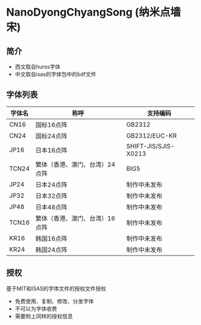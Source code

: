 # NanoDyongChyangSong (纳米点墙宋)

## 简介
+ 西文取自hurss字体
+ 中文取自isas的字体包中的bdf文件

## 字体列表
|字体名|称呼|支持编码|
|-|-|-|
|CN16|国标16点阵|GB2312|
|CN24|国标24点阵|GB2312/EUC-KR|
|JP16|日本16点阵|SHIFT-JIS/SJIS-X0213|
|TCN24|繁体（香港、澳门、台湾）24点阵|BIG5|
|JP24|日本24点阵|制作中未发布|
|JP32|日本32点阵|制作中未发布|
|JP48|日本48点阵|制作中未发布|
|TCN16|繁体（香港、澳门、台湾）16点阵|制作中未发布|
|KR16|韩国16点阵|制作中未发布|
|KR24|韩国24点阵|制作中未发布|

## 授权
基于MIT和ISAS的字体文件的授权文件授权
- 免费使用、复制、修改、分发字体
- 不可以为字体收费
- 需要附上同样的授权信息
